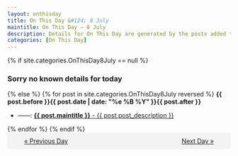 ```yaml
---
layout: onthisday
title: On This Day &#124; 8 July
maintitle: On This Day — 8 July
description: Details for On This Day are generated by the posts added to the website so the content is subject to changes/updates over time.
categories: [On This Day]
---
```


{% if site.categories.OnThisDay8July == null %}
<h3>Sorry no known details for today</h3>
{% else %}
{% for post in site.categories.OnThisDay8July reversed %}
<strong>{{ post.before }}{{ post.date | date: "%e %B %Y" }}{{ post.after }}</strong>
<ul>
<li> ——: <a class="{{ post.class }}" href="{{ post.url }}"><strong>{{ post.maintitle }}</strong> - {{ post.post_description }}</a></li>
</ul>
{% endfor %}
{% endif %}

<div style="background-color: #f3f3f3; padding: 10px; border-radius: 5px; text-align: center; display: flex; justify-content: space-evenly;">
<a href="/onthisday/07/07-07">« Previous Day</a>
<span style="visibility:hidden;">[ Visit Leap Year February 29 ]</span>
<a href="/onthisday/07/07-09">Next Day »</a>
</div>
